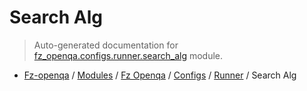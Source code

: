 # Search Alg

> Auto-generated documentation for [fz_openqa.configs.runner.search_alg](blob/master/fz_openqa/configs/runner/search_alg/__init__.py) module.

- [Fz-openqa](../../../../README.md#fz-openqa-index) / [Modules](../../../../MODULES.md#fz-openqa-modules) / [Fz Openqa](../../../index.md#fz-openqa) / [Configs](../../index.md#configs) / [Runner](../index.md#runner) / Search Alg
